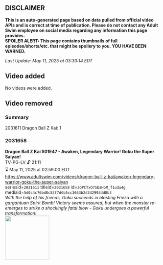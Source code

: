 ## DISCLAIMER
**This is an auto-generated page based on data pulled from official video APIs and is correct at time of publication. Please do not contact any Adult Swim employee on social media regarding any information this page provides.**  
**SPOILER ALERT: This page contains thumbnails of full episodes/shorts/etc. that might be spoilery to you. YOU HAVE BEEN WARNED.**  

_Last Update: May 11, 2025 at 03:30:14 EDT_
## Video added
No videos were added.  
## Video removed
### Summary
2031611 Dragon Ball Z Kai: 1  
### 2031658
**Dragon Ball Z Kai S01E47 - Awaken, Legendary Warrior! Goku the Super Saiyan!**  
TV-PG-LV 🔓 21:11  
⌛ May 11, 2025 at 02:59:00 EDT  
https://www.adultswim.com/videos/dragon-ball-z-kai/awaken-legendary-warrior-goku-the-super-saiyan  
seriesid=`2031611` titleid=`2031658` id=`zQPCTxO7SEaHoM_f1udu4g` mediaid=`5d0c4c76bd8c53f7d6b5cc3663b2d342993dd8b3`  
_With the help of his friends, Goku succeeds in blasting Frieza with a gargantuan Spirit Bomb! Victory seems assured, but when the monster re-emerges to strike a shockingly fatal blow - Goku undergoes a powerful transformation!_  
<a href="https://media.cdn.adultswim.com/uploads/20191210/thumbnails/2_1912101553153-thumb-2_image-152726398983120.jpg"><img src="https://media.cdn.adultswim.com/uploads/20191210/thumbnails/2_1912101553153-thumb-2_image-152726398983120.jpg" height="144px" /></a>
